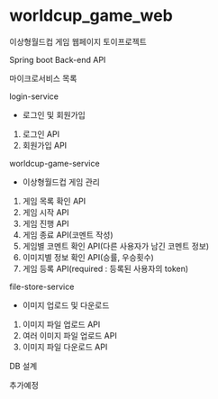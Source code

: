 # worldcup_game_web
이상형월드컵 게임 웹페이지 토이프로젝트

Spring boot Back-end API

마이크로서비스 목록

login-service
- 로그인 및 회원가입
1. 로그인 API
2. 회원가입 API

worldcup-game-service
- 이상형월드컵 게임 관리
1. 게임 목록 확인 API
2. 게임 시작 API
3. 게임 진행 API
4. 게임 종료 API(코멘트 작성)
5. 게임별 코멘트 확인 API(다른 사용자가 남긴 코멘트 정보)
6. 이미지별 정보 확인 API(승률, 우승횟수)
6. 게임 등록 API(required : 등록된 사용자의 token)

file-store-service
- 이미지 업로드 및 다운로드
1. 이미지 파일 업로드 API
2. 여러 이미지 파일 업로드 API
3. 이미지 파일 다운로드 API

DB 설계

추가예정
